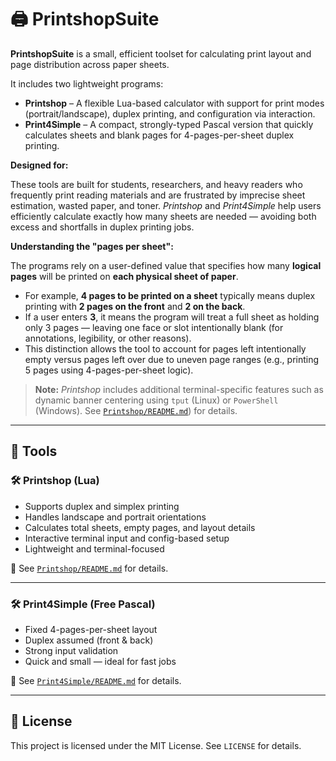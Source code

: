 # 🖨️ PrintshopSuite

**PrintshopSuite** is a small, efficient toolset for calculating print layout and page distribution across paper sheets. 

It includes two lightweight programs:

- **Printshop** – A flexible Lua-based calculator with support for print modes (portrait/landscape), duplex printing, and configuration via interaction.
- **Print4Simple** – A compact, strongly-typed Pascal version that quickly calculates sheets and blank pages for 4-pages-per-sheet duplex printing.

**Designed for:**

These tools are built for students, researchers, and heavy readers who frequently print reading materials and are frustrated by imprecise sheet estimation, wasted paper, and toner. *Printshop* and *Print4Simple* help users efficiently calculate exactly how many sheets are needed — avoiding both excess and shortfalls in duplex printing jobs.

**Understanding the "pages per sheet":**

The programs rely on a user-defined value that specifies how many **logical pages** will be printed on **each physical sheet of paper**.

- For example, **4 pages to be printed on a sheet** typically means duplex printing with **2 pages on the front** and **2 on the back**.
- If a user enters **3**, it means the program will treat a full sheet as holding only 3 pages — leaving one face or slot intentionally blank (for annotations, legibility, or other reasons).
- This distinction allows the tool to account for pages left intentionally empty versus pages left over due to uneven page ranges (e.g., printing 5 pages using 4-pages-per-sheet logic).

> **Note:** *Printshop* includes additional terminal-specific features such as dynamic banner centering using `tput` (Linux) or `PowerShell` (Windows). See [`Printshop/README.md`](./Printshop/README.md)) for details.

---

## 🔧 Tools

### 🛠️ Printshop (Lua)

- Supports duplex and simplex printing
- Handles landscape and portrait orientations
- Calculates total sheets, empty pages, and layout details
- Interactive terminal input and config-based setup
- Lightweight and terminal-focused

📂 See [`Printshop/README.md`](./Printshop/README.md) for details.

---

### 🛠️ Print4Simple (Free Pascal)

- Fixed 4-pages-per-sheet layout
- Duplex assumed (front & back)
- Strong input validation
- Quick and small — ideal for fast jobs

📂 See [`Print4Simple/README.md`](./Print4Simple/README.md) for details.

---

## 📄 License

This project is licensed under the MIT License. See `LICENSE` for details.
